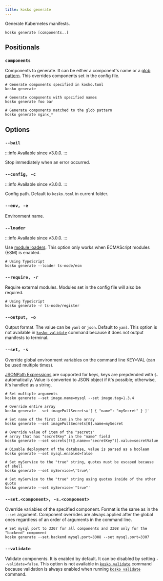 ```yaml
---
title: kosko generate
---
```


Generate Kubernetes manifests.

```shell
kosko generate [components..]
```

## Positionals

### `components`

Components to generate. It can be either a component's name or a [glob pattern]. This overrides components set in the config file.

```shell
# Generate components specified in kosko.toml
kosko generate

# Generate components with specified names
kosko generate foo bar

# Generate components matched to the glob pattern
kosko generate nginx_*
```

## Options

### `--bail`

:::info
Available since v3.0.0.
:::

Stop immediately when an error occurred.

### `--config, -c`

:::info
Available since v3.0.0.
:::

Config path. Default to `kosko.toml` in current folder.

### `--env, -e`

Environment name.

### `--loader`

:::info
Available since v3.0.0.
:::

Use [module loaders](https://nodejs.org/dist/latest-v18.x/docs/api/esm.html#loaders). This option only works when ECMAScript modules (ESM) is enabled.

```shell
# Using TypeScript
kosko generate --loader ts-node/esm
```

### `--require, -r`

Require external modules. Modules set in the config file will also be required.

```shell
# Using TypeScript
kosko generate -r ts-node/register
```

### `--output, -o`

Output format. The value can be `yaml` or `json`. Default to `yaml`. This option is not available in [`kosko validate`](validate.md) command because it does not output manifests to terminal.

### `--set, -s`

Override global environment variables on the command line KEY=VAL (can be used multiple times).

[JSONPath Expressions](https://www.npmjs.com/package/jsonpath) are supported for keys, keys are prepdended with `$.` automatically.
Value is converted to JSON object if it's possible; otherwise, it's handled as a string.

```shell
# Set multiple arguments
kosko generate --set image.name=mysql --set image.tag=1.3.4

# Override entire array
kosko generate --set imagePullSecrets='[ { "name": "mySecret" } ]'

# Set name of the first item in the array
kosko generate --set imagePullSecrets[0].name=mySecret

# Override value of item of the "secrets"
# array that has "secretKey" in the "name" field
kosko generate --set secrets[?(@.name=="secretKey")].value=secretValue

# Disable deployment of the database, value is parsed as a boolean
kosko generate --set mysql.enabled=false

# Set myService to the "true" string, quotes must be escaped because of shell
kosko generate --set myService=\'true\'

# Set myService to the "true" string using quotes inside of the other quots
kosko generate --set myService='"true"'
```

### `--set.<component>, -s.<component>`

Override variables of the specified component. Format is the same as in the `--set` argument. Component overrides are always applied after the global ones regardless of an order of arguments in the command line.

```shell
# Set mysql port to 3307 for all components and 3308 only for the "backend" component
kosko generate --set.backend mysql.port=3308 --set mysql.port=3307
```

### `--validate`

Validate components. It is enabled by default. It can be disabled by setting `--validate=false`. This option is not available in [`kosko validate`](validate.md) command because validation is always enabled when running [`kosko validate`](validate.md) command.

[glob pattern]: https://en.wikipedia.org/wiki/Glob_(programming)
